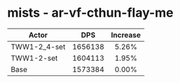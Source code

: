 # mists - ar-vf-cthun-flay-me
| Actor | DPS | Increase |
|---|:---:|:---:|
|TWW1-2_4-set|1656138|5.26%|
|TWW1-2-set|1604113|1.95%|
|Base|1573384|0.00%|
